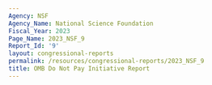 ```yaml
---
Agency: NSF
Agency_Name: National Science Foundation
Fiscal_Year: 2023
Page_Name: 2023_NSF_9
Report_Id: '9'
layout: congressional-reports
permalink: /resources/congressional-reports/2023_NSF_9
title: OMB Do Not Pay Initiative Report
---
```

